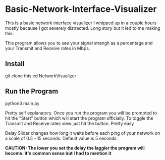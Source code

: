 # Basic-Network-Interface-Visualizer

This is a basic network interface visualizer I whipped up in a couple hours mostly because I got severely distracted. Long story but it led to me making this.

This program allows you to see your signal strengh as a percentage and your Transmit and Receive rates in Mbps.

## Install

git clone this
cd NetworkVisualizer


## Run the Program

python3 main.py

Pretty self explanatory. Once you run the program you will be prompted to hit the "Start" button which will start the program officially. To toggle the Transmit and Receive rates view just hit the button. Pretty easy

Delay Slider changes how long it waits before each ping of your network on a scale of 0.5 - 15 seconds. Default value is 5 seconds.

**CAUTION: The lower you set the delay the laggier the program will become. It's common sense but I had to mention it**
